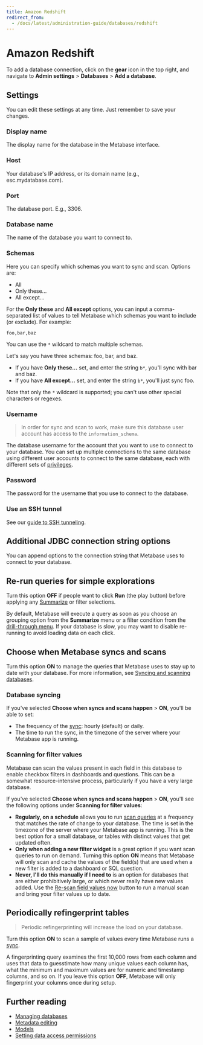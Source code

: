 ```yaml
---
title: Amazon Redshift
redirect_from:
  - /docs/latest/administration-guide/databases/redshift
---
```


# Amazon Redshift

To add a database connection, click on the **gear** icon in the top right, and navigate to **Admin settings** > **Databases** > **Add a database**.

## Settings

You can edit these settings at any time. Just remember to save your changes.

### Display name

The display name for the database in the Metabase interface.

### Host

Your database's IP address, or its domain name (e.g., esc.mydatabase.com).

### Port

The database port. E.g., 3306.

### Database name

The name of the database you want to connect to.

### Schemas

Here you can specify which schemas you want to sync and scan. Options are:

- All
- Only these...
- All except...

For the **Only these** and **All except** options, you can input a comma-separated list of values to tell Metabase which schemas you want to include (or exclude). For example:

```
foo,bar,baz
```

You can use the `*` wildcard to match multiple schemas.

Let's say you have three schemas: foo, bar, and baz.

- If you have **Only these...** set, and enter the string `b*`, you'll sync with bar and baz.
- If you have **All except...** set, and enter the string `b*`, you'll just sync foo.

Note that only the `*` wildcard is supported; you can't use other special characters or regexes.

### Username

> In order for sync and scan to work, make sure this database user account has access to the `information_schema`.

The database username for the account that you want to use to connect to your database. You can set up multiple connections to the same database using different user accounts to connect to the same database, each with different sets of [privileges](../../users-roles-privileges.md).

### Password

The password for the username that you use to connect to the database.

### Use an SSH tunnel

See our [guide to SSH tunneling](../../ssh-tunnel.md).

## Additional JDBC connection string options

You can append options to the connection string that Metabase uses to connect to your database.

## Re-run queries for simple explorations

Turn this option **OFF** if people want to click **Run** (the play button) before applying any [Summarize](../../../questions/query-builder/introduction.md#grouping-your-metrics) or filter selections.

By default, Metabase will execute a query as soon as you choose an grouping option from the **Summarize** menu or a filter condition from the [drill-through menu](https://www.metabase.com/learn/metabase-basics/querying-and-dashboards/questions/drill-through). If your database is slow, you may want to disable re-running to avoid loading data on each click.

## Choose when Metabase syncs and scans

Turn this option **ON** to manage the queries that Metabase uses to stay up to date with your database. For more information, see [Syncing and scanning databases](../../sync-scan.md).

### Database syncing

If you've selected **Choose when syncs and scans happen** > **ON**, you'll be able to set:

- The frequency of the [sync](../../sync-scan.md#how-database-syncs-work): hourly (default) or daily.
- The time to run the sync, in the timezone of the server where your Metabase app is running.

### Scanning for filter values

Metabase can scan the values present in each field in this database to enable checkbox filters in dashboards and questions. This can be a somewhat resource-intensive process, particularly if you have a very large database.

If you've selected **Choose when syncs and scans happen** > **ON**, you'll see the following options under **Scanning for filter values**:

- **Regularly, on a schedule** allows you to run [scan queries](../../sync-scan.md#manually-scanning-column-values) at a frequency that matches the rate of change to your database. The time is set in the timezone of the server where your Metabase app is running. This is the best option for a small database, or tables with distinct values that get updated often.
- **Only when adding a new filter widget** is a great option if you want scan queries to run on demand. Turning this option **ON** means that Metabase will only scan and cache the values of the field(s) that are used when a new filter is added to a dashboard or SQL question.
- **Never, I'll do this manually if I need to** is an option for databases that are either prohibitively large, or which never really have new values added. Use the [Re-scan field values now](../../sync-scan.md#manually-scanning-column-values) button to run a manual scan and bring your filter values up to date.

## Periodically refingerprint tables

> Periodic refingerprinting will increase the load on your database.

Turn this option **ON** to scan a sample of values every time Metabase runs a [sync](../../sync-scan.md#how-database-syncs-work).

A fingerprinting query examines the first 10,000 rows from each column and uses that data to guesstimate how many unique values each column has, what the minimum and maximum values are for numeric and timestamp columns, and so on. If you leave this option **OFF**, Metabase will only fingerprint your columns once during setup.

## Further reading

- [Managing databases](../../../databases/connecting.md)
- [Metadata editing](../../../data-modeling/metadata-editing.md)
- [Models](../../../data-modeling/models.md)
- [Setting data access permissions](../../../permissions/data.md)
